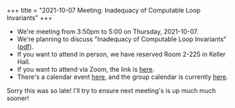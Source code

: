 +++
title = "2021-10-07 Meeting: Inadequacy of Computable Loop Invariants"
+++

- We're meeting from 3:50pm to 5:00 on Thursday, 2021-10-07.
- We're planning to discuss "Inadequacy of Computable Loop Invariants" ([pdf]).
- If you want to attend in person, we have reserved Room 2-225 in Keller Hall.
- If you want to attend via Zoom, the link is [here][zoom].
- There's a calendar event [here][event], and the group calendar is currently [here](https://umn-plseminar.github.io/#calendar).

<!--more-->

Sorry this was so late! I'll try to ensure next meeting's is up much much sooner!

[event]: https://calendar.google.com/calendar/event?eid=cWQ4YzZkamxyaDlhZGQycWVkbWxmMHU3MThfMjAyMTEwMDdUMjA1MDAwWiBwZTJwNG9kazdrZnBldGc2YzBzNHE5Zjdqa0Bn&ctz=America/Chicago
[pdf]: https://web.eecs.umich.edu/~gurevich/Opera/146.pdf
[zoom]: https://umn.zoom.us/j/96543487339

